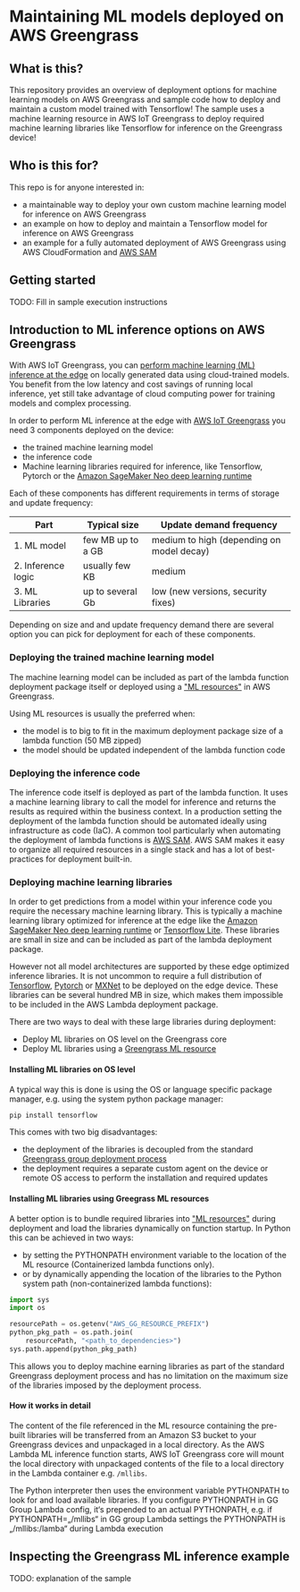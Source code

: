 # Maintaining ML models deployed on AWS Greengrass 

## What is this?

This repository provides an overview of deployment options for machine learning models on AWS Greengrass and sample code how to deploy and maintain a custom model trained with Tensorflow!
The sample uses a machine learning resource in AWS IoT Greengrass to deploy required machine learning libraries like Tensorflow for inference on the Greengrass device!

## Who is this for?

This repo is for anyone interested in:

- a maintainable way to deploy your own custom machine learning model for inference on AWS Greengrass
- an example on how to deploy and maintain a Tensorflow model for inference on AWS Greengrass
- an example for a fully automated deployment of AWS Greengrass using AWS CloudFormation and [AWS SAM](https://github.com/awslabs/serverless-application-model)

## Getting started

TODO: Fill in sample execution instructions

## Introduction to ML inference options on AWS Greengrass

With AWS IoT Greengrass, you can [perform machine learning (ML) inference at the edge](https://docs.aws.amazon.com/greengrass/latest/developerguide/ml-inference.html) on locally generated data using cloud-trained models. You benefit from the low latency and cost savings of running local inference, yet still take advantage of cloud computing power for training models and complex processing.

In order to perform ML inference at the edge with [AWS IoT Greengrass](https://aws.amazon.com/greengrass/) you need 3 components deployed on the device:

- the trained machine learning model
- the inference code
- Machine learning libraries required for inference, like Tensorflow, Pytorch or the [Amazon SageMaker Neo deep learning runtime](https://docs.aws.amazon.com/greengrass/latest/developerguide/ml-inference.html#dlc-optimize-info)

Each of these components has different requirements in terms of storage and update frequency:

| Part               | Typical size                 | Update demand frequency                   |
| ------------------ | -----------------------------| ----------------------------------------- |
| 1. ML model        | few MB up to a GB            | medium to high (depending on model decay) |
| 2. Inference logic | usually few KB               | medium                                    |
| 3. ML Libraries    | up to several Gb             | low (new versions, security fixes)        |

Depending on size and and update frequency demand there are several option you can pick for deployment for each of these components.

### Deploying the trained machine learning model

The machine learning model can be included as part of the lambda function deployment package itself or deployed using a ["ML resources"](https://docs.aws.amazon.com/greengrass/latest/developerguide/ml-inference.html) in AWS Greengrass.

Using ML resources is usually the preferred when:

- the model is to big to fit in the maximum deployment package size of a lambda function (50 MB zipped)
- the model should be updated independent of the lambda function code

### Deploying the inference code

The inference code itself is deployed as part of the lambda function. It uses a machine learning library to call the model for inference and returns the results as required within the business context. In a production setting the deployment of the lambda function should be automated ideally using infrastructure as code (IaC). A common tool particularly when automating the deployment of lambda functions is [AWS SAM](https://github.com/awslabs/serverless-application-model).
AWS SAM makes it easy to organize all required resources in a single stack and has a lot of best-practices for deployment built-in.

### Deploying machine learning libraries

In order to get predictions from a model within your inference code you require the necessary machine learning library. This is typically a machine learning library optimized for inference at the edge like the [Amazon SageMaker Neo deep learning runtime](https://docs.aws.amazon.com/greengrass/latest/developerguide/ml-inference.html#dlc-optimize-info) or [Tensorflow Lite](https://www.tensorflow.org/lite). 
These libraries are small in size and can be included as part of the lambda deployment package.

However not all model architectures are supported by these edge optimized inference libraries. It is not uncommon to require a full distribution of [Tensorflow](https://www.tensorflow.org/), [Pytorch](https://pytorch.org/) or [MXNet](https://mxnet.apache.org/) to be deployed on the edge device. These libraries can be several hundred MB in size, which makes them impossible to be included in the AWS Lambda deployment package.

There are two ways to deal with these large libraries during deployment:

- Deploy ML libraries on OS level on the Greengrass core
- Deploy ML libraries using a [Greengrass ML resource](https://docs.aws.amazon.com/greengrass/latest/developerguide/ml-inference.html)

#### Installing ML libraries on OS level

A typical way this is done is using the OS or language specific package manager, e.g. using the system python package manager:

```bash
pip install tensorflow
```

This comes with two big disadvantages:

- the deployment of the libraries is decoupled from the standard [Greengrass group deployment process](https://docs.aws.amazon.com/greengrass/latest/developerguide/deployments.html)
- the deployment requires a separate custom agent on the device or remote OS access to perform the installation and required updates


#### Installing ML libraries using Greegrass ML resources

A better option is to bundle required libraries into  ["ML resources"](https://docs.aws.amazon.com/greengrass/latest/developerguide/ml-inference.html) during deployment and load the libraries dynamically
on function startup. In Python this can be achieved in two ways:

- by setting the PYTHONPATH environment variable to the location of the ML resource (Containerized lambda functions only).
- or by dynamically appending the location of the libraries to the Python system path (non-containerized lambda functions):

```python
import sys
import os

resourcePath = os.getenv("AWS_GG_RESOURCE_PREFIX")
python_pkg_path = os.path.join(
    resourcePath, "<path_to_dependencies>")
sys.path.append(python_pkg_path)
```

This allows you to deploy machine earning libraries as part of the standard Greengrass deployment process and has no limitation on the maximum size of the libraries imposed by the deployment process.

#### How it works in detail

The content of the file referenced in the ML resource containing the pre-built libraries will be transferred from an Amazon S3 bucket to your Greengrass devices and unpackaged in a local directory. As the AWS Lambda ML inference function starts, AWS IoT Greengrass core will mount the local directory with unpackaged contents of the file to a local directory in the Lambda container e.g. `/mllibs`.

The Python interpreter then uses the environment variable PYTHONPATH to look for and load available libraries. If you configure PYTHONPATH in GG Group Lambda config, it‘s prepended to an actual PYTHONPATH, e.g. if PYTHONPATH=„/mllibs“ in GG group Lambda settings the PYTHONPATH is „/mllibs:/lamba“ during Lambda execution

## Inspecting the Greengrass ML inference example

TODO: explanation of the sample
